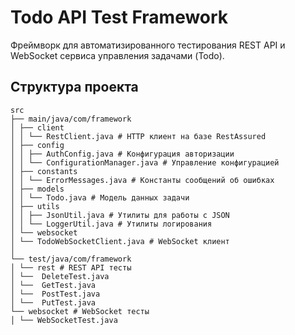 # Todo API Test Framework

Фреймворк для автоматизированного тестирования REST API и WebSocket сервиса управления задачами (Todo).

## Структура проекта

```
src
├── main/java/com/framework
│ ├── client
│ │ └── RestClient.java # HTTP клиент на базе RestAssured
│ ├── config
│ │ ├── AuthConfig.java # Конфигурация авторизации
│ │ └── ConfigurationManager.java # Управление конфигурацией
│ ├── constants
│ │ └── ErrorMessages.java # Константы сообщений об ошибках
│ ├── models
│ │ └── Todo.java # Модель данных задачи
│ ├── utils
│ │ ├── JsonUtil.java # Утилиты для работы с JSON
│ │ └── LoggerUtil.java # Утилиты логирования
│ └── websocket
│ └── TodoWebSocketClient.java # WebSocket клиент
│
└── test/java/com/framework
│ └── rest # REST API тесты
│ └──  DeleteTest.java
│ └──  GetTest.java
│ └──  PostTest.java
│ └──  PutTest.java
└── websocket # WebSocket тесты
│ └── WebSocketTest.java
```